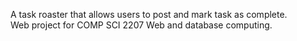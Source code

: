 A task roaster that allows users to post and mark task as complete.<br>
Web project for COMP SCI 2207 Web and database computing.

